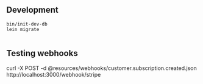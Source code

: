 ## Development

```console
bin/init-dev-db
lein migrate


```

## Testing webhooks

curl -X POST -d @resources/webhooks/customer.subscription.created.json http://localhost:3000/webhook/stripe
